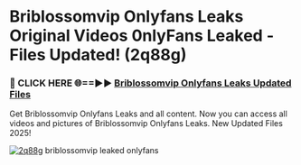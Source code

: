 # Briblossomvip Onlyfans Leaks Original Videos 0nlyFans Leaked - Files Updated! (2q88g)

<h3>🔴 CLICK HERE 🌐==►► <a href="https://tinyurl.com/x26r9saj" rel="nofollow">Briblossomvip Onlyfans Leaks Updated Files</a></h3>

Get Briblossomvip Onlyfans Leaks and all content. Now you can access all videos and pictures of Briblossomvip Onlyfans Leaks. New Updated Files 2025!

[![2q88g](https://i.imgur.com/LkgZPqh.gif)](https://tinyurl.com/x26r9saj)
briblossomvip leaked onlyfans